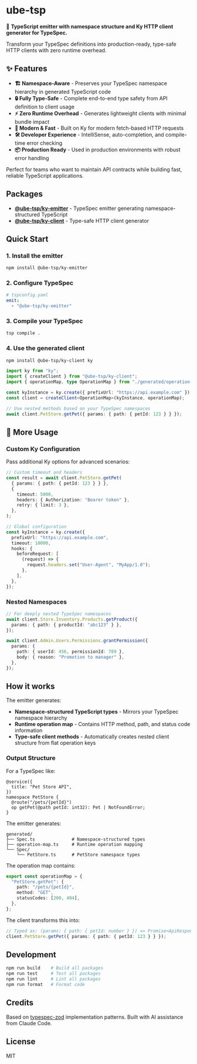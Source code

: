 # ube-tsp

🚀 **TypeScript emitter with namespace structure and Ky HTTP client generator for TypeSpec.**

Transform your TypeSpec definitions into production-ready, type-safe HTTP clients with zero runtime overhead.

## ✨ Features

- **🏗️ Namespace-Aware** - Preserves your TypeSpec namespace hierarchy in generated TypeScript code
- **🔒 Fully Type-Safe** - Complete end-to-end type safety from API definition to client usage
- **⚡ Zero Runtime Overhead** - Generates lightweight clients with minimal bundle impact
- **🎯 Modern & Fast** - Built on Ky for modern fetch-based HTTP requests
- **🛠️ Developer Experience** - IntelliSense, auto-completion, and compile-time error checking
- **📦 Production Ready** - Used in production environments with robust error handling

Perfect for teams who want to maintain API contracts while building fast, reliable TypeScript applications.

## Packages

- **[@ube-tsp/ky-emitter](./packages/ky-emitter)** - TypeSpec emitter generating namespace-structured TypeScript
- **[@ube-tsp/ky-client](./packages/ky-client)** - Type-safe HTTP client generator

## Quick Start

### 1. Install the emitter

```bash
npm install @ube-tsp/ky-emitter
```

### 2. Configure TypeSpec

```yaml
# tspconfig.yaml
emit:
  - "@ube-tsp/ky-emitter"
```

### 3. Compile your TypeSpec

```bash
tsp compile .
```

### 4. Use the generated client

```bash
npm install @ube-tsp/ky-client ky
```

```typescript
import ky from "ky";
import { createClient } from "@ube-tsp/ky-client";
import { operationMap, type OperationMap } from "./generated/operation-map.js";

const kyInstance = ky.create({ prefixUrl: "https://api.example.com" });
const client = createClient<OperationMap>(kyInstance, operationMap);

// Use nested methods based on your TypeSpec namespaces
await client.PetStore.getPet({ params: { path: { petId: 123 } } });
```

## 🔧 More Usage

### Custom Ky Configuration

Pass additional Ky options for advanced scenarios:

```typescript
// Custom timeout and headers
const result = await client.PetStore.getPet(
  { params: { path: { petId: 123 } } },
  {
    timeout: 5000,
    headers: { Authorization: "Bearer token" },
    retry: { limit: 3 },
  },
);

// Global configuration
const kyInstance = ky.create({
  prefixUrl: "https://api.example.com",
  timeout: 10000,
  hooks: {
    beforeRequest: [
      (request) => {
        request.headers.set("User-Agent", "MyApp/1.0");
      },
    ],
  },
});
```

### Nested Namespaces

```typescript
// For deeply nested TypeSpec namespaces
await client.Store.Inventory.Products.getProduct({
  params: { path: { productId: "abc123" } },
});

await client.Admin.Users.Permissions.grantPermission({
  params: {
    path: { userId: 456, permissionId: 789 },
    body: { reason: "Promotion to manager" },
  },
});
```

## How it works

The emitter generates:

- **Namespace-structured TypeScript types** - Mirrors your TypeSpec namespace hierarchy
- **Runtime operation map** - Contains HTTP method, path, and status code information
- **Type-safe client methods** - Automatically creates nested client structure from flat operation keys

### Output Structure

For a TypeSpec like:

```typespec
@service({
  title: "Pet Store API",
})
namespace PetStore {
  @route("/pets/{petId}")
  op getPet(@path petId: int32): Pet | NotFoundError;
}
```

The emitter generates:

```
generated/
├── Spec.ts              # Namespace-structured types
├── operation-map.ts     # Runtime operation mapping
└── Spec/
    └── PetStore.ts      # PetStore namespace types
```

The operation map contains:

```typescript
export const operationMap = {
  "PetStore.getPet": {
    path: "/pets/{petId}",
    method: "GET",
    statusCodes: [200, 404],
  },
};
```

The client transforms this into:

```typescript
// Typed as: (params: { path: { petId: number } }) => Promise<ApiResponse>
client.PetStore.getPet({ params: { path: { petId: 123 } } });
```

## Development

```bash
npm run build    # Build all packages
npm run test     # Test all packages
npm run lint     # Lint all packages
npm run format   # Format code
```

## Credits

Based on [typespec-zod](https://github.com/bterlson/typespec-zod) implementation patterns. Built with AI assistance from Claude Code.

## License

MIT
